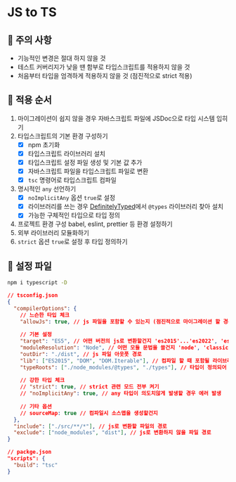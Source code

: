 # JS to TS

## 🐇 주의 사항

* 기능적인 변경은 절대 하지 않을 것
* 테스트 커버리지가 낮을 땐 함부로 타입스크립트를 적용하지 않을 것
* 처음부터 타입을 엄격하게 적용하지 않을 것 (점진적으로 strict 적용)

## 🐇 적용 순서

1. 마이그레이션이 쉽지 않을 경우 자바스크립트 파일에 JSDoc으로 타입 시스템 입히기
2. 타입스크립트의 기본 환경 구성하기
   * [x] npm 초기화
   * [x] 타입스크립트 라이브러리 설치&#x20;
   * [x] 타입스크립트 설정 파일 생성 및 기본 값 추가
   * [x] 자바스크립트 파일을 타입스크립트 파일로 변환
   * [x] `tsc` 명령어로 타입스크립트 컴파일
3. 명시적인 `any` 선언하기
   * [x] `noImplicitAny` 옵션 `true`로 설정
   * [x] 라이브러리를 쓰는 경우 [DefinitelyTyped](https://www.typescriptlang.org/dt/search?search=)에서 `@types` 라이브러리 찾아 설치
   * [x] 가능한 구체적인 타입으로 타입 정의
4. 프로젝트 환경 구성 babel, eslint, prettier 등 환경 설정하기
5. 외부 라이브러리 모듈화하기
6. `strict` 옵션 `true`로 설정 후 타입 정의하기

## 🐇 설정 파일

```bash
npm i typescript -D
```

```json
// tsconfig.json
{
  "compilerOptions": {
    // 느슨한 타입 체크
    "allowJs": true, // js 파일을 포함할 수 있는지 (점진적으로 마이그레이션 할 경우 필요)
    
    // 기본 설정 
    "target": "ES5", // 어떤 버전의 js로 변환할건지 'es2015'...'es2022', 'esnext'
    "moduleResolution": "Node", // 어떤 모듈 문법을 쓸건지 'node', 'classic'
    "outDir": "./dist", // js 파일 아웃풋 경로
    "lib": ["ES2015", "DOM", "DOM.Iterable"], // 컴파일 할 때 포함될 라이브러리 목록
    "typeRoots": ["./node_modules/@types", "./types"], // 타입이 정의되어 있는 경로 지정
    
    // 강한 타입 체크
    // "strict": true, // strict 관련 모드 전부 켜기
    // "noImplicitAny": true, // any 타입이 의도치않게 발생할 경우 에러 발생
    
    // 기타 옵션
    // sourceMap: true // 컴파일시 소스맵을 생성할건지
  },
  "include": ["./src/**/*"], // js로 변환할 파일의 경로
  "exclude": ["node_modules", "dist"], // js로 변환하지 않을 파일 경로
}

```

```json
// packge.json
"scripts": {
  "build": "tsc"
}
```
